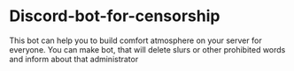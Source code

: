# Discord-bot-for-censorship
This bot can help you to build comfort atmosphere on your server for everyone. You can make bot, that will delete slurs or other prohibited words and inform about that administrator
